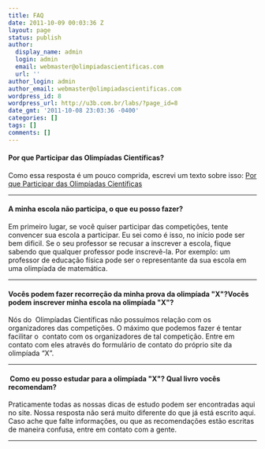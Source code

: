 ```yaml
---
title: FAQ
date: 2011-10-09 00:03:36 Z
layout: page
status: publish
author:
  display_name: admin
  login: admin
  email: webmaster@olimpiadascientificas.com
  url: ''
author_login: admin
author_email: webmaster@olimpiadascientificas.com
wordpress_id: 8
wordpress_url: http://u3b.com.br/labs/?page_id=8
date_gmt: '2011-10-08 23:03:36 -0400'
categories: []
tags: []
comments: []
---
```


#### Por que Participar das Olimpíadas Científicas?

  
Como essa resposta é um pouco comprida, escrevi um texto sobre isso: [Por que Participar das Olimpíadas Científicas](/olimpiadas/)

 ---------

#### A minha escola não participa, o que eu posso fazer?

  
Em primeiro lugar, se você quiser participar das competições, tente convencer sua escola a participar. Eu sei como é isso, no início pode ser bem dificil. Se o seu professor se recusar a inscrever a escola, fique sabendo que qualquer professor pode inscrevê-la. Por exemplo: um professor de educação física pode ser o representante da sua escola em uma olimpíada de matemática.

 ---------

#### Vocês podem fazer recorreção da minha prova da olimpíada "X"?Vocês podem inscrever minha escola na olimpíada "X"?

  
Nós do &nbsp;Olimpíadas Científicas não possuímos relação com os organizadores das competições. O máximo que podemos fazer é tentar facilitar o &nbsp;contato com os organizadores de tal competição.&nbsp;Entre em contato com eles através do formulário de contato do próprio site da olimpíada &ldquo;X&rdquo;.

 ---------

####  Como eu posso estudar para a olimpíada "X"? Qual livro vocês recomendam?

  
Praticamente todas as nossas dicas de estudo podem ser encontradas aqui no site. Nossa resposta não será muito diferente do que já está escrito aqui. Caso ache que falte informações, ou que as recomendações estão escritas de maneira confusa, entre em contato com a gente.

 ---------

 

